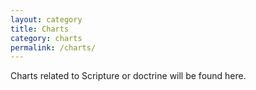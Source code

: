 ```yaml
---
layout: category
title: Charts
category: charts
permalink: /charts/
---
```


Charts related to Scripture or doctrine will be found here.
